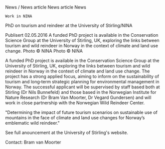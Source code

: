 
News / News article
News article
News

    Work in NINA

PhD on tourism and reindeer at the University of Stirling/NINA

Publisert 02.05.2016
A funded PhD project is available in the Conservation Science Group at the University of Stirling, UK, exploring the links between tourism and wild reindeer in Norway in the context of climate and land use change.
Photo © NINA
Photo © NINA

A funded PhD project is available in the Conservation Science Group at the University of Stirling, UK, exploring the links between tourism and wild reindeer in Norway in the context of climate and land use change. The project has a strong applied focus, aiming to inform on the sustainability of tourism and long‐term strategic planning for environmental management in Norway. The successful applicant will be supervised by staff based both at Stirling (Dr Nils Bunnefeld) and those based in the Norwegian Institute for Nature Research (Dr Bram Van Moorter, Dr Vegard Gundersen) and will work in close partnership with the Norwegian Wild Reindeer Center.

"Determining the impact of future tourism scenarios on sustainable use of mountains in the face of climate and land use changes for Norway’s emblematic wild reindeer."

See full anouncement at the University of Stirling's website. 

Contact: Bram van Moorter 
